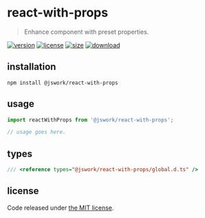 # react-with-props
> Enhance component with preset properties.

[![version][version-image]][version-url]
[![license][license-image]][license-url]
[![size][size-image]][size-url]
[![download][download-image]][download-url]

## installation
```shell
npm install @jswork/react-with-props
```

## usage
```js
import reactWithProps from '@jswork/react-with-props';

// usage goes here.
```

## types
```ts
/// <reference types="@jswork/react-with-props/global.d.ts" />
```

## license
Code released under [the MIT license](https://github.com/afeiship/react-with-props/blob/master/LICENSE.txt).

[version-image]: https://img.shields.io/npm/v/@jswork/react-with-props
[version-url]: https://npmjs.org/package/@jswork/react-with-props

[license-image]: https://img.shields.io/npm/l/@jswork/react-with-props
[license-url]: https://github.com/afeiship/react-with-props/blob/master/LICENSE.txt

[size-image]: https://img.shields.io/bundlephobia/minzip/@jswork/react-with-props
[size-url]: https://github.com/afeiship/react-with-props/blob/master/dist/index.min.js

[download-image]: https://img.shields.io/npm/dm/@jswork/react-with-props
[download-url]: https://www.npmjs.com/package/@jswork/react-with-props
